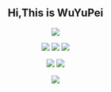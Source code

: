 <div align=center>
  
## Hi,This is WuYuPei

</div>

<div align=center>
  
<img align=center src="https://avatars.githubusercontent.com/u/73653265?s=40&v=4"></img>

</div>

<div align=center>
  
<img src="https://img.shields.io/badge/html-80%25-blue"></img>
<img src="https://img.shields.io/badge/css-80%25-green"></img>
<img src="https://img.shields.io/badge/javascript-70%25-yellow"></img>

</div>

<div align=center>
  
<img src="https://img.shields.io/badge/vue-60%25-blue"></img>
<img src="https://img.shields.io/badge/webpack-40%25-yellow"></img>

</div>

<div align=center>
  
<img src="https://img.shields.io/badge/node-60%25-blue"></img>

</div>
